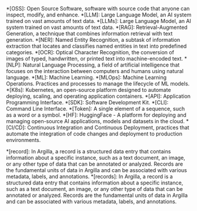 <!-- General -->
*[OSS]: Open Source Software, software with source code that anyone can inspect, modify, and enhance.
*[LLM]: Large Language Model, an AI system trained on vast amounts of text data.
*[LLMs]: Large Language Model, an AI system trained on vast amounts of text data.
*[RAG]: Retrieval-Augmented Generation, a technique that combines information retrieval with text generation.
*[NER]: Named Entity Recognition, a subtask of information extraction that locates and classifies named entities in text into predefined categories.
*[OCR]: Optical Character Recognition, the conversion of images of typed, handwritten, or printed text into machine-encoded text.
*[NLP]: Natural Language Processing, a field of artificial intelligence that focuses on the interaction between computers and humans using natural language.
*[ML]: Machine Learning.
*[MLOps]: Machine Learning Operations. Practices and processes to manage the lifecycle of ML models.
*[K8s]: Kubernetes, an open-source platform designed to automate deploying, scaling, and operating application containers.
*[API]: Application Programming Interface.
*[SDK]: Software Development Kit. 
*[CLI]: Command Line Interface.
*[Token]: A single element of a sequence, such as a word or a symbol.
*[HF]: HuggingFace - A platform for deploying and managing open-source AI applications, models and datasets in the cloud.
*[CI/CD]: Continuous Integration and Continuous Deployment, practices that automate the integration of code changes and deployment to production environments.
<!-- Argilla specific -->
*[record]: In Argilla, a record is a structured data entry that contains information about a specific instance, such as a text document, an image, or any other type of data that can be annotated or analyzed. Records are the fundamental units of data in Argilla and can be associated with various metadata, labels, and annotations.
*[records]: In Argilla, a record is a structured data entry that contains information about a specific instance, such as a text document, an image, or any other type of data that can be annotated or analyzed. Records are the fundamental units of data in Argilla and can be associated with various metadata, labels, and annotations.
